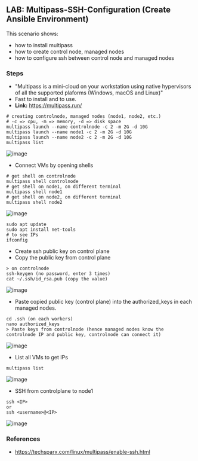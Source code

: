 ## LAB: Multipass-SSH-Configuration (Create Ansible Environment)

This scenario shows:
- how to install multipass
- how to create control node, managed nodes
- how to configure ssh between control node and managed nodes



### Steps

- "Multipass is a mini-cloud on your workstation using native hypervisors of all the supported plaforms (Windows, macOS and Linux)"
- Fast to install and to use.
- **Link:** https://multipass.run/

``` 
# creating controlnode, managed nodes (node1, node2, etc.)
# -c => cpu, -m => memory, -d => disk space
multipass launch --name controlnode -c 2 -m 2G -d 10G   
multipass launch --name node1 -c 2 -m 2G -d 10G
multipass launch --name node2 -c 2 -m 2G -d 10G
multipass list
``` 

![image](https://user-images.githubusercontent.com/10358317/201082045-b90b645b-c6b5-4d8f-9bd6-4bb09c0f0ea7.png)

- Connect VMs by opening shells

``` 
# get shell on controlnode
multipass shell controlnode
# get shell on node1, on different terminal
multipass shell node1
# get shell on node2, on different terminal
multipass shell node2
``` 

![image](https://user-images.githubusercontent.com/10358317/201082458-97b41058-5389-4301-b1e2-06a1b9d3a4ba.png)

``` 
sudo apt update
sudo apt install net-tools
# to see IPs
ifconfig
``` 

- Create ssh public key on control plane
- Copy the public key from control plane

``` 
> on controlnode
ssh-keygen (no password, enter 3 times)
cat ~/.ssh/id_rsa.pub (copy the value)
``` 

![image](https://user-images.githubusercontent.com/10358317/201083201-8e0a9bfb-8001-429e-881f-d38a7c970015.png)

- Paste copied public key (control plane) into the authorized_keys in each managed nodes.

``` 
cd .ssh (on each workers)
nano authorized_keys 
> Paste keys from controlnode (hence managed nodes know the controlnode IP and public key, controlnode can connect it)
``` 

![image](https://user-images.githubusercontent.com/10358317/201083610-d4141690-d5d7-4f9c-90ba-dbfb6743b2d1.png)

- List all VMs to get IPs

```
multipass list
```

![image](https://user-images.githubusercontent.com/10358317/201084356-c34f3629-7e86-4e15-9cad-3361b5a49f34.png)

- SSH from controlplane to node1

```
ssh <IP>
or 
ssh <username>@<IP>
```

![image](https://user-images.githubusercontent.com/10358317/201084577-1028dc59-be04-4cb4-982b-f3dca1ea6251.png)

### References
- https://techsparx.com/linux/multipass/enable-ssh.html
